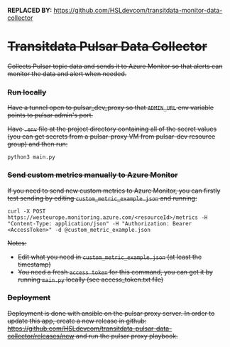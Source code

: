 **REPLACED BY:** https://github.com/HSLdevcom/transitdata-monitor-data-collector

# ~~Transitdata Pulsar Data Collector~~

~~Collects Pulsar topic data and sends it to Azure Monitor so that alerts can monitor the data and alert when needed.~~

### ~~Run locally~~

~~Have a tunnel open to pulsar_dev_proxy so that `ADMIN_URL` env variable points to pulsar admin's port.~~

~~Have `.env` file at the project directory containing all of the secret values (you can get secrets from a pulsar-proxy VM from pulsar-dev resource group)
and then run:~~
```
python3 main.py
```

### ~~Send custom metrics manually to Azure Monitor~~

~~If you need to send new custom metrics to Azure Monitor,
you can firstly test sending by editing
`custom_metric_example.json` and running:~~
```
curl -X POST https://westeurope.monitoring.azure.com/<resourceId>/metrics -H "Content-Type: application/json" -H "Authorization: Bearer <AccessToken>" -d @custom_metric_example.json
```
~~Notes:~~
- ~~Edit what you need in `custom_metric_example.json` (at least the timestamp)~~
- ~~You need a fresh `access token` for this command, you can get it by running `main.py` locally (see access_token.txt file)~~

### ~~Deployment~~
~~Deployment is done with ansible on the pulsar proxy server. In order to update this app, create a new release in github: https://github.com/HSLdevcom/transitdata-pulsar-data-collector/releases/new and run the pulsar proxy playbook.~~
